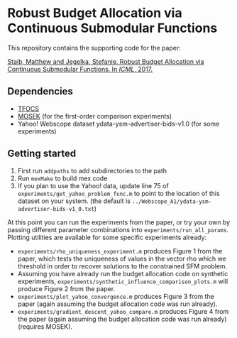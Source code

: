 # Robust Budget Allocation via Continuous Submodular Functions
This repository contains the supporting code for the paper:

[Staib, Matthew and Jegelka, Stefanie. Robust Budget Allocation via Continuous Submodular Functions. In _ICML_, 2017.](https://arxiv.org/abs/1702.08791)

## Dependencies
* [TFOCS](https://github.com/cvxr/TFOCS)
* [MOSEK](https://www.mosek.com/) (for the first-order comparison experiments)
* Yahoo! Webscope dataset ydata-ysm-advertiser-bids-v1.0 (for some experiments)

## Getting started
1. First run `addpaths` to add subdirectories to the path
2. Run `mexMake` to build mex code
3. If you plan to use the Yahoo! data, update line 75 of `experiments/get_yahoo_problem_func.m` to point to the location of this dataset on your system. (the default is `../Webscope_A1/ydata-ysm-advertiser-bids-v1_0.txt`)

At this point you can run the experiments from the paper, or try your own by passing different parameter combinations into `experiments/run_all_params`. Plotting utilities are available for some specific experiments already:
* `experiments/rho_uniqueness_experiment.m` produces Figure 1 from the paper, which tests the uniqueness of values in the vector rho which we threshold in order to recover solutions to the constrained SFM problem.
* Assuming you have already run the budget allocation code on synthetic experiments, `experiments/synthetic_influence_comparison_plots.m` will produce Figure 2 from the paper.
* `experiments/plot_yahoo_convergence.m` produces Figure 3 from the paper (again assuming the budget allocation code was run already).
* `experiments/gradient_descent_yahoo_compare.m` produces Figure 4 from the paper (again assuming the budget allocation code was run already) (requires MOSEK).
